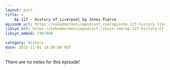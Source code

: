 ```yaml
---
layout: post
title: >
    Ep 127 - History of Liverpool by Jonas Pierce
episode_url: https://nakedmormonismpodcast.com/episode-127-history-liverpool-jonas-pierce/
libsyn_url: https://nakedmormonismpodcast.libsyn.com/ep-127-history-of-liverpool-by-jonas-pierce
libsyn_embed: 7407098

category: History
date: 2018-11-01 18:00:00 PDT
---
```


There are no notes for this episode!
